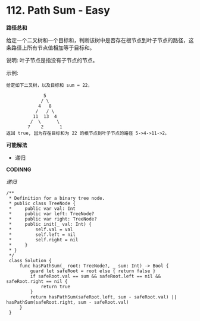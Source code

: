 # 112. Path Sum - Easy
**路径总和**

给定一个二叉树和一个目标和，判断该树中是否存在根节点到叶子节点的路径，这条路径上所有节点值相加等于目标和。

说明: 叶子节点是指没有子节点的节点。

示例:
```
给定如下二叉树，以及目标和 sum = 22，

              5
             / \
            4   8
           /   / \
          11  13  4
         /  \      \
        7    2      1
返回 true, 因为存在目标和为 22 的根节点到叶子节点的路径 5->4->11->2。
```

**可能解法**

- 递归

**CODINNG**

*递归*
```
/**
 * Definition for a binary tree node.
 * public class TreeNode {
 *     public var val: Int
 *     public var left: TreeNode?
 *     public var right: TreeNode?
 *     public init(_ val: Int) {
 *         self.val = val
 *         self.left = nil
 *         self.right = nil
 *     }
 * }
 */
 class Solution {
     func hasPathSum(_ root: TreeNode?, _ sum: Int) -> Bool {
         guard let safeRoot = root else { return false }
         if safeRoot.val == sum && safeRoot.left == nil && safeRoot.right == nil {
             return true
         }
         return hasPathSum(safeRoot.left, sum - safeRoot.val) || hasPathSum(safeRoot.right, sum - safeRoot.val)
     }
 }
```
